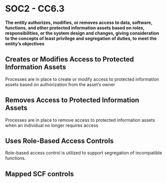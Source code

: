 # SOC2 - CC6.3
**The entity authorizes, modifies, or removes access to data, software, functions, and other protected information assets based on roles, responsibilities, or the system design and changes, giving consideration to the concepts of least privilege and segregation of duties, to meet the entity’s objectives**
## Creates or Modifies Access to Protected Information Assets
Processes are in place to create or modify access to protected information assets based on authorization from the asset’s owner
## Removes Access to Protected Information Assets
Processes are in place to remove access to protected information assets when an individual no longer requires access
## Uses Role-Based Access Controls
Role-based access control is utilized to support segregation of incompatible functions.
## Mapped SCF controls